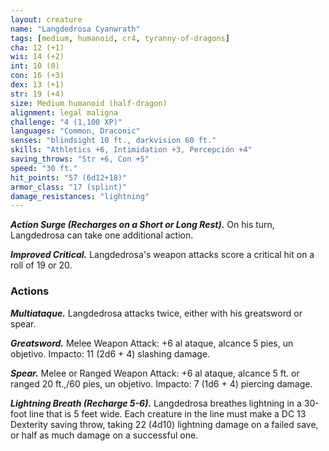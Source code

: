 ```yaml
---
layout: creature
name: "Langdedrosa Cyanwrath"
tags: [medium, humanoid, cr4, tyranny-of-dragons]
cha: 12 (+1)
wis: 14 (+2)
int: 10 (0)
con: 16 (+3)
dex: 13 (+1)
str: 19 (+4)
size: Medium humanoid (half-dragon)
alignment: legal maligna
challenge: "4 (1,100 XP)"
languages: "Common, Draconic"
senses: "blindsight 10 ft., darkvision 60 ft."
skills: "Athletics +6, Intimidation +3, Percepción +4"
saving_throws: "Str +6, Con +5"
speed: "30 ft."
hit_points: "57 (6d12+18)"
armor_class: "17 (splint)"
damage_resistances: "lightning"
---
```


***Action Surge (Recharges on a Short or Long Rest).*** On his turn, Langdedrosa can take one additional action.

***Improved Critical.*** Langdedrosa's weapon attacks score a critical hit on a roll of 19 or 20.

### Actions

***Multiataque.*** Langdedrosa attacks twice, either with his greatsword or spear.

***Greatsword.*** Melee Weapon Attack: +6 al ataque, alcance 5 pies, un objetivo. Impacto: 11 (2d6 + 4) slashing damage.

***Spear.*** Melee or Ranged Weapon Attack: +6 al ataque, alcance 5 ft. or ranged 20 ft.,/60 pies, un objetivo. Impacto: 7 (1d6 + 4) piercing damage.

***Lightning Breath (Recharge 5-6).*** Langdedrosa breathes lightning in a 30-foot line that is 5 feet wide. Each creature in the line must make a DC 13 Dexterity saving throw, taking 22 (4d10) lightning damage on a failed save, or half as much damage on a successful one.